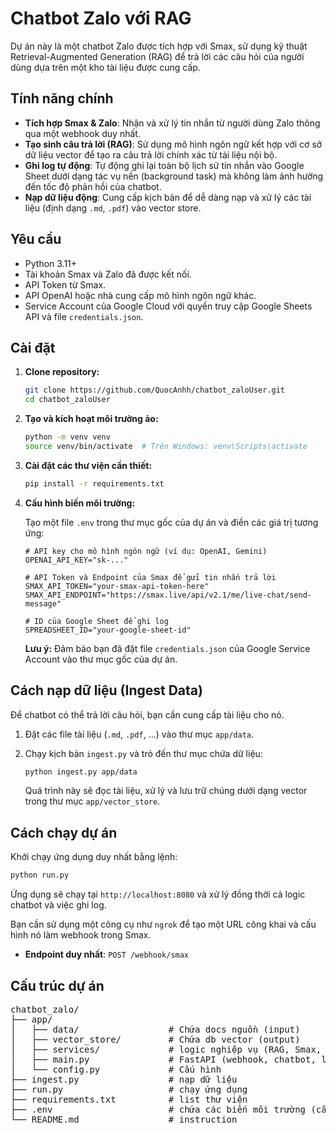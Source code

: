 # Chatbot Zalo với RAG

Dự án này là một chatbot Zalo được tích hợp với Smax, sử dụng kỹ thuật Retrieval-Augmented Generation (RAG) để trả lời các câu hỏi của người dùng dựa trên một kho tài liệu được cung cấp.

## Tính năng chính

-   **Tích hợp Smax & Zalo**: Nhận và xử lý tin nhắn từ người dùng Zalo thông qua một webhook duy nhất.
-   **Tạo sinh câu trả lời (RAG)**: Sử dụng mô hình ngôn ngữ kết hợp với cơ sở dữ liệu vector để tạo ra câu trả lời chính xác từ tài liệu nội bộ.
-   **Ghi log tự động**: Tự động ghi lại toàn bộ lịch sử tin nhắn vào Google Sheet dưới dạng tác vụ nền (background task) mà không làm ảnh hưởng đến tốc độ phản hồi của chatbot.
-   **Nạp dữ liệu động**: Cung cấp kịch bản để dễ dàng nạp và xử lý các tài liệu (định dạng `.md`, `.pdf`) vào vector store.

## Yêu cầu

-   Python 3.11+
-   Tài khoản Smax và Zalo đã được kết nối.
-   API Token từ Smax.
-   API OpenAI hoặc nhà cung cấp mô hình ngôn ngữ khác.
-   Service Account của Google Cloud với quyền truy cập Google Sheets API và file `credentials.json`.

## Cài đặt

1.  **Clone repository:**
    ```bash
    git clone https://github.com/QuocAnhh/chatbot_zaloUser.git
    cd chatbot_zaloUser
    ```

2.  **Tạo và kích hoạt môi trường ảo:**
    ```bash
    python -m venv venv
    source venv/bin/activate  # Trên Windows: venv\Scripts\activate
    ```

3.  **Cài đặt các thư viện cần thiết:**
    ```bash
    pip install -r requirements.txt
    ```

4.  **Cấu hình biến môi trường:**

    Tạo một file `.env` trong thư mục gốc của dự án và điền các giá trị tương ứng:

    ```env
    # API key cho mô hình ngôn ngữ (ví dụ: OpenAI, Gemini)
    OPENAI_API_KEY="sk-..."

    # API Token và Endpoint của Smax để gửi tin nhắn trả lời
    SMAX_API_TOKEN="your-smax-api-token-here"
    SMAX_API_ENDPOINT="https://smax.live/api/v2.1/me/live-chat/send-message"

    # ID của Google Sheet để ghi log
    SPREADSHEET_ID="your-google-sheet-id"
    ```
    **Lưu ý:** Đảm bảo bạn đã đặt file `credentials.json` của Google Service Account vào thư mục gốc của dự án.

## Cách nạp dữ liệu (Ingest Data)

Để chatbot có thể trả lời câu hỏi, bạn cần cung cấp tài liệu cho nó.

1.  Đặt các file tài liệu (`.md`, `.pdf`, ...) vào thư mục `app/data`.

2.  Chạy kịch bản `ingest.py` và trỏ đến thư mục chứa dữ liệu:
    ```bash
    python ingest.py app/data
    ```
    Quá trình này sẽ đọc tài liệu, xử lý và lưu trữ chúng dưới dạng vector trong thư mục `app/vector_store`.

## Cách chạy dự án

Khởi chạy ứng dụng duy nhất bằng lệnh:
```bash
python run.py
```
Ứng dụng sẽ chạy tại `http://localhost:8080` và xử lý đồng thời cả logic chatbot và việc ghi log.

Bạn cần sử dụng một công cụ như `ngrok` để tạo một URL công khai và cấu hình nó làm webhook trong Smax.

-   **Endpoint duy nhất**: `POST /webhook/smax`

## Cấu trúc dự án

<pre>
chatbot_zalo/
├── app/
│   ├── data/                 # Chứa docs nguồn (input)
│   ├── vector_store/         # Chứa db vector (output)
│   ├── services/             # logic nghiệp vụ (RAG, Smax, OpenAI, Google Sheets)
│   ├── main.py               # FastAPI (webhook, chatbot, logging)
│   └── config.py             # Cấu hình
├── ingest.py                 # nạp dữ liệu
├── run.py                    # chạy ứng dụng
├── requirements.txt          # list thư viện
├── .env                      # chứa các biến môi trường (cần tự tạo)
└── README.md                 # instruction
</pre> 